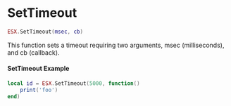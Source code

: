 # SetTimeout

```lua
ESX.SetTimeout(msec, cb)
```

This function sets a timeout requiring two arguments, msec (milliseconds), and cb (callback).

#### SetTimeout Example

```lua
local id = ESX.SetTimeout(5000, function()
	print('foo')
end)
```
